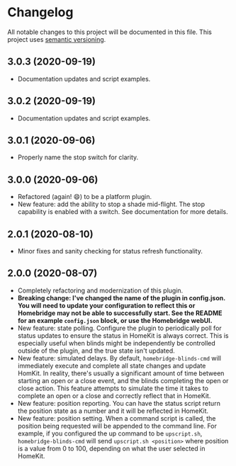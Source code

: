 # Changelog

All notable changes to this project will be documented in this file. This project uses [semantic versioning](https://semver.org/).

## 3.0.3 (2020-09-19)
  * Documentation updates and script examples.

## 3.0.2 (2020-09-19)
  * Documentation updates and script examples.

## 3.0.1 (2020-09-06)
  * Properly name the stop switch for clarity.

## 3.0.0 (2020-09-06)
  * Refactored (again! :smile:) to be a platform plugin.
  * New feature: add the ability to stop a shade mid-flight. The stop capability is enabled with a switch. See documentation for more details.

## 2.0.1 (2020-08-10)
  * Minor fixes and sanity checking for status refresh functionality.

## 2.0.0 (2020-08-07)
  * Completely refactoring and modernization of this plugin.
  * **Breaking change: I've changed the name of the plugin in config.json. You will need to update your configuration to reflect this or Homebridge may not be able to successfully start. See the README for an example `config.json` block, or use the Homebridge webUI.**
  * New feature: state polling. Configure the plugin to periodically poll for status updates to ensure the status in HomeKit is always correct. This is especially useful when blinds might be independently be controlled outside of the plugin, and the true state isn't updated.
  * New feature: simulated delays. By default, `homebridge-blinds-cmd` will immediately execute and complete all state changes and update HomKit. In reality, there's usually a significant amount of time between starting an open or a close event, and the blinds completing the open or close action. This feature attempts to simulate the time it takes to complete an open or a close and correctly reflect that in HomeKit.
  * New feature: position reporting. You can have the status script return the position state as a number and it will be reflected in HomeKit.
  * New feature: position setting. When a command script is called, the position being requested will be appended to the command line. For example, if you configured the up command to be `upscript.sh`, `homebridge-blinds-cmd` will send `upscript.sh <position>` where position is a value from 0 to 100, depending on what the user selected in HomeKit.


